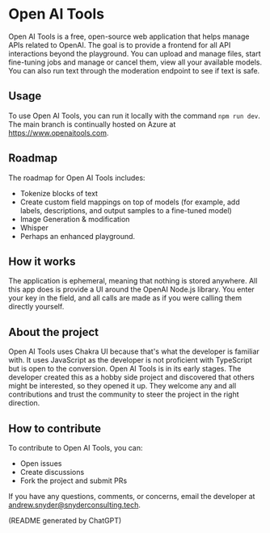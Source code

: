 # Open AI Tools

Open AI Tools is a free, open-source web application that helps manage APIs related to OpenAI. The goal is to provide a
frontend for all API interactions beyond the playground. You can upload and manage files, start fine-tuning jobs and
manage or cancel them, view all your available models. You can also run text through the moderation endpoint to see if
text is safe.

## Usage

To use Open AI Tools, you can run it locally with the command `npm run dev`. The main branch is continually hosted on
Azure at https://www.openaitools.com.

## Roadmap

The roadmap for Open AI Tools includes:

- Tokenize blocks of text
- Create custom field mappings on top of models (for example, add labels, descriptions, and output samples to a
  fine-tuned model)
- Image Generation & modification
- Whisper
- Perhaps an enhanced playground.

## How it works

The application is ephemeral, meaning that nothing is stored anywhere. All this app does is provide a UI around the
OpenAI Node.js library. You enter your key in the field, and all calls are made as if you were calling them directly
yourself.

## About the project

Open AI Tools uses Chakra UI because that's what the developer is familiar with. It uses JavaScript as the developer is
not proficient with TypeScript but is open to the conversion. Open AI Tools is in its early stages. The developer
created this as a hobby side project and discovered that others might be interested, so they opened it up. They welcome
any and all contributions and trust the community to steer the project in the right direction.

## How to contribute

To contribute to Open AI Tools, you can:

- Open issues
- Create discussions
- Fork the project and submit PRs

If you have any questions, comments, or concerns, email the developer at andrew.snyder@snyderconsulting.tech.

(README generated by ChatGPT)